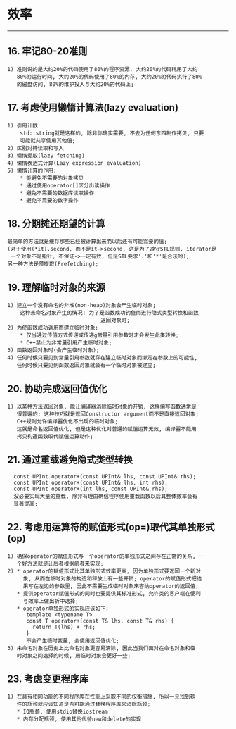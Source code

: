 # **效率**
***



## **16. 牢记80-20准则**
    1) 准则说的是大约20%的代码使用了80%的程序资源, 大约20%的代码耗用了大约
       80%的运行时间, 大约20%的代码使用了80%的内存, 大约20%的代码执行了80%
       的磁盘访问, 80%的维护投入与大约20%的代码上;



## **17. 考虑使用懒惰计算法(lazy evaluation)**
    1) 引用计数
        std::string就是这样的, 除非你确实需要, 不去为任何东西制作拷贝, 只要
        可能就共享使用其他值;
    2) 区别对待读取和写入
    3) 懒惰提取(lazy fetching)
    4) 懒惰表达式计算(Lazy expression evaluation)
    5) 懒惰计算的作用:
        * 能避免不需要的对象拷贝
        * 通过使用operator[]区分出读操作
        * 避免不需要的数据库读取操作
        * 避免不需要的数字操作


## **18. 分期摊还期望的计算**
    最简单的方法就是缓存那些已经被计算出来而以后还有可能需要的值;
    (对于使用(*it).second, 而不是it->second, 这是为了遵守STL规则, iterator是
     一个对象不是指针, 不保证->一定有效, 但是STL要求'.'和'*'是合法的);
    另一种方法是预提取(Prefetching);



## **19. 理解临时对象的来源**
    1) 建立一个没有命名的非堆(non-heap)对象会产生临时对象;
        这种未命名对象产生的情况: 为了是函数成功钓鱼而进行隐式类型转换和函数
                                　返回对象时;
    2) 为使函数成功调用而建立临时对象:
        * 仅当通过传值方式传递或传递g常量引用参数时才会发生此类转换;
        * C++禁止为非常量引用产生临时对象;
    3) 函数返回对象时(会产生临时对象);
    4) 任何时候只要见到常量引用参数就存在建立临时对象而绑定在参数上的可能性,
       任何时候只要见到函数返回对象就会有一个临时对象被建立;


## **20. 协助完成返回值优化**
    1) 以某种方法返回对象, 能让编译器消除临时对象的开销, 这样编写函数通常是
       很普遍的; 这种技巧就是返回Constructor argument而不是直接返回对象;
       C++规则允许编译器优化不出现的临时对象;
       这就是命名返回值优化, 但是这种优化对普通的赋值运算无效, 编译器不能用
       拷贝构造函数取代赋值运算动作;



## **21. 通过重载避免隐式类型转换**
      const UPInt operator+(const UPInt& lhs, const UPInt& rhs);
      const UPInt operator+(const UPInt& lhs, int rhs);
      const UPInt operator+(int lhs, const UPInt& rhs);
      没必要实现大量的重载, 除非有理由确信程序使用重载函数以后其整体效率会有
      显著提高;



## **22. 考虑用运算符的赋值形式(op=)取代其单独形式(op)**
    1) 确保operator的赋值形式与一个operator的单独形式之间存在正常的关系, 一
       个好方法就是让后者根据前者来实现;
    2) * operator的赋值形式比其单独形式效率更高, 因为单独形式要返回一个新对
         象, 从而在临时对象的构造和释放上有一些开销; operator的赋值形式把结
         果写在左边的参数里, 因此不需要生成临时对象来容纳operator的返回值;
       * 提供operator赋值形式的同时也要提供其标准形式, 允许类的客户端在便利
         与效率上做出折中选择;
       * operator单独形式的实现应该如下:
          template <typename T>
          const T operator+(const T& lhs, const T& rhs) {
            return T(lhs) + rhs;
          }
          不会产生临时变量, 会使用返回值优化;
    3) 未命名对象在历史上比命名对象更容易清除, 因此当我们面对在命名对象和临
       时对象之间选择的时候, 用临时对象会更好一些;




## **23. 考虑变更程序库**
    1) 在具有相同功能的不同程序库在性能上采取不同的权衡措施, 所以一旦找到软
       件的瓶颈就应该知道是否可能通过替换程序库来消除瓶颈;
       * IO瓶颈, 使用stdio替换iostream
       * 内存分配瓶颈, 使用其他代替new和delete的实现
